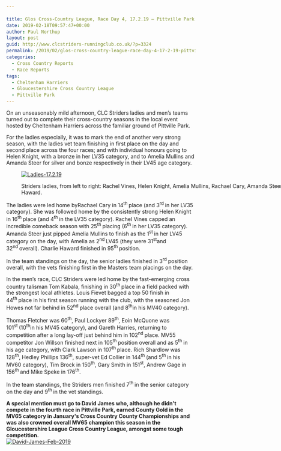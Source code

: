 ```yaml
---

title: Glos Cross-Country League, Race Day 4, 17.2.19 – Pittville Park
date: 2019-02-18T09:57:47+00:00
author: Paul Northup
layout: post
guid: http://www.clcstriders-runningclub.co.uk/?p=3324
permalink: /2019/02/glos-cross-country-league-race-day-4-17-2-19-pittville-park/
categories:
  - Cross Country Reports
  - Race Reports
tags:
  - Cheltenham Harriers
  - Gloucestershire Cross Country League
  - Pittville Park
---
```

On an unseasonably mild afternoon, CLC Striders ladies and men’s teams turned out to complete their cross-country seasons in the local event hosted by Cheltenham Harriers across the familiar ground of Pittville Park.

For the ladies especially, it was to mark the end of another very strong season, with the ladies vet team finishing in first place on the day and second place across the four races; and with individual honours going to Helen Knight, with a bronze in her LV35 category, and to Amelia Mullins and Amanda Steer for silver and bonze respectively in their LV45 age category.<figure id="attachment_3326" aria-describedby="caption-attachment-3326" style="width: 800px" class="wp-caption alignnone">

[<img class="wp-image-3326" src="/Images/2019/02/Ladies-17.2.19.jpg" alt="Ladies-17.2.19" width="800" height="600" srcset="/Images/2019/02/Ladies-17.2.19.jpg 960w, /Images/2019/02/Ladies-17.2.19-300x225.jpg 300w, /Images/2019/02/Ladies-17.2.19-768x576.jpg 768w" sizes="(max-width: 800px) 100vw, 800px" />](/Images/2019/02/Ladies-17.2.19.jpg)<figcaption id="caption-attachment-3326" class="wp-caption-text">Striders ladies, from left to right: Rachel Vines, Helen Knight, Amelia Mullins, Rachael Cary, Amanda Steer and Charlie Haward.</figcaption></figure> 

The ladies were led home byRachael Cary in 14<sup>th </sup>place (and 3<sup>rd </sup>in her LV35 category). She was followed home by the consistently strong Helen Knight in 16<sup>th </sup>place (and 4<sup>th </sup>in the LV35 category). Rachel Vines capped an incredible comeback season with 25<sup>th </sup>placing (6<sup>th </sup>in her LV35 category). Amanda Steer just pipped Amelia Mullins to finish as the 1<sup>st </sup>in her LV45 category on the day, with Amelia as 2<sup>nd </sup>LV45 (they were 31<sup>st</sup>and 32<sup>nd </sup>overall). Charlie Haward finished in 95<sup>th </sup>position.

In the team standings on the day, the senior ladies finished in 3<sup>rd </sup>position overall, with the vets finishing first in the Masters team placings on the day.

In the men’s race, CLC Striders were led home by the fast-emerging cross country talisman Tom Kabala, finishing in 30<sup>th </sup>place in a field packed with the strongest local athletes. Louis Fievet bagged a top 50 finish in 44<sup>th </sup>place in his first season running with the club, with the seasoned Jon Howes not far behind in 52<sup>nd </sup>place overall (and 8<sup>th</sup>in his MV40 category).

Thomas Fletcher was 60<sup>th</sup>, Paul Lockyer 89<sup>th</sup>, Eoin McQuone was 101<sup>st </sup>(10<sup>th</sup>in his MV45 category), and Gareth Harries, returning to competition after a long lay-off just behind him in 102<sup>nd </sup>place. MV55 competitor Jon Willson finished next in 105<sup>th </sup>position overall and as 5<sup>th </sup>in his age category, with Clark Lawson in 107<sup>th </sup>place. Rich Shardlow was 128<sup>th</sup>, Hedley Phillips 136<sup>th</sup>, super-vet Ed Collier in 144<sup>th </sup>(and 5<sup>th </sup>in his MV60 category), Tim Brock in 150<sup>th</sup>, Gary Smith in 151<sup>st</sup>, Andrew Gage in 156<sup>th </sup>and Mike Speke in 176<sup>th</sup>.

In the team standings, the Striders men finished 7<sup>th </sup>in the senior category on the day and 9<sup>th </sup>in the vet standings.

<div dir="auto">
  <strong>A special mention must go to David James who, although he didn't compete in the fourth race in Pittville Park, earned County Gold in the MV65 category in January's Cross Country County Championships and was also crowned overall MV65 champion this season in the Gloucestershire League Cross Country League, amongst some tough competition.</strong>
</div>

<div dir="auto">
</div>

<div dir="auto">
</div>

<div dir="auto">
  <a href="/Images/2019/02/David-James-Feb-2019.jpg"><img class="alignnone wp-image-3330" src="/Images/2019/02/David-James-Feb-2019.jpg" alt="David-James-Feb-2019" width="800" height="1502" srcset="/Images/2019/02/David-James-Feb-2019.jpg 1080w, /Images/2019/02/David-James-Feb-2019-160x300.jpg 160w, /Images/2019/02/David-James-Feb-2019-768x1442.jpg 768w, /Images/2019/02/David-James-Feb-2019-545x1024.jpg 545w" sizes="(max-width: 800px) 100vw, 800px" /></a>
</div>

&nbsp;